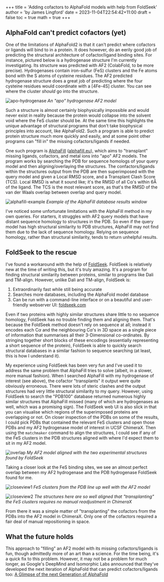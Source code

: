 +++
title = 'Adding cofactors to AlphaFold models with help from FoldSeek'
author = 'by James Lingford'
date = 2023-11-04T22:54:42+11:00
draft = false
toc = true
math = true
+++

## AlphaFold can't predict cofactors (yet)

One of the limitations of AlphaFold2 is that it can't predict where cofactors or ligands will bind to in a protein.
It does however, do an eerily good job of predicting the structural architecture of cofactor/ligand binding sites.
For instance, pictured below is a hydrogenase structure I'm currently investigating.
Its structure was predicted with AF2 (ColabFold, to be more precise).
Hydrogenases contain iron-sulfur (FeS) clusters and the Fe atoms bond with the S atoms of cysteine residues.
The AF2 predicted hydrogenase structure does a great job of predicting where the four cysteine residues would coordinate with
a [4Fe-4S] cluster.
You can see where the cluster *should* go into the structure.

![apo-hydrogenase](/images/foldseek/apo.png)
*An "apo" hydrogenase AF2 model*

Such a structure is almost certainly biophysically impossible and would never exist in reality because the protein would
collapse into the solvent void where the FeS cluster should be.
At the same time this highlights the unique advantage of structural programs that don't take biophysical
principles into account, like AlphaFold2.
Such a program is able to predict protein structure much more quickly and easily, and at some point other programs can
"fill in" the missing cofactors/ligands if needed.

One such program is [AlphaFill](https://www.nature.com/articles/s41592-022-01685-y) ([alphafill.eu](https://alphafill.eu/)),
which aims to "transplant" missing ligands, cofactors, and metal ions into "apo" AF2 models.
The program works by searching the PDB for sequence homologs of your query model and then aligning/overlaying the
structures.
The confactors/ligands within the structures output from the PDB are then superimposed with the query model and given a
Local RMSD score, and a Transplant Clash Score (TCS).
Local RMSD is what it sound like; it's the RMSD of all Cα's within 6Å of the ligand.
The TCS is the most relevant score, as that's the RMSD of the van der Waals overlap between overlap and query model.

![alphafill-example](/images/foldseek/alphafill.png)
*Example of the AlphaFill database results window*

I've noticed some unfortunate limitations with the AlphaFill method in my own queries.
For starters, it struggles with AF2 query models that have distant sequence homology to structures in the PDB.
So even if the query model has high structural similarity to PDB structures, AlphaFill may not find them due to the lack
of sequence homology.
Relying on sequence homology, rather than structural similarity, tends to return unhelpful results.

## FoldSeek to the rescue

I've found a workaround with the help of [FoldSeek](https://www.nature.com/articles/s41587-023-01773-0).
FoldSeek is relatively new at the time of writing this, but it's truly amazing.
It's a program for finding structural similarity between proteins, similar to programs like Dali and TM-align.
However, unlike Dali and TM-align, FoldSeek is:
1. Extraordinarily fast while still being accurate
2. Searches more databases, including the AlphaFold model database
3. Can be run with a command-line interface or on a beautiful and user-friendly webserver UI: [foldseek.com](https://search.foldseek.com/search)

Even if two proteins with highly similar structures share little to no sequence homology, FoldSeek has no trouble
finding them and aligning them.
That's because the FoldSeek method doesn't rely on sequence at all; instead it encodes each C$\alpha$ and the
neighbouring C$\alpha$'s in 3D space as a single piece of information that summarises all their 3-Dimensional
co-ordinates.
By stringing together short blocks of these encodings (essentially representing a short sequence of the protein),
FoldSeek is able to quickly search structural databases in a similar fashion to sequence searching (at least, this is
how I understand it).

My experience using FoldSeek has been very fun and I've used it to address the same problem that AlphaFill tries to
solve (albeit, in a slower, more manual fashion). 
When I searched AlphaFill with my hydrogenase of interest (see above), the cofactor "transplants" it output were quite obviously erroneous.
There were lots of steric clashes and the output structures had very little structural similarity to my query.
However, using FoldSeek to search the "PDB100" database returned numerous highly similar structures that AlphaFill
missed (many of which are hydrogenases as well, which was a promising sign).
The FoldSeek web UI is also slick in that you can visualise which regions of the superimposed proteins are overlapping
or not.
On closer inspection of the PDBs on some of the results, I could pick PDBs that contained the relevant FeS clusters and
open those PDBs and my AF2 hydrogenase model of interest in UCSF ChimeraX.
Then using the `matchmaker` command to align the structures, I could see if any of the FeS clusters in the PDB
structures aligned with where I'd expect them to sit in my AF2 model.

![overlap](/images/foldseek/fullview.png)
*My AF2 model aligned with the two experimental structures found by FoldSeek*

Taking a closer look at the FeS binding sites, we see an almost perfect overlap between my AF2 hydrogenase and the PDB
hydrogenase FoldSeek found for me.

![closeview1](/images/foldseek/closeview1.png)
*FeS clusters from the PDB line up well with the AF2 model*

![closeview2](/images/foldseek/closeview2.png)
*The structures here are so well aligned that "transplanting" the FeS clusters requires no manual readjustment in
ChimeraX*

From there it was a simple matter of "transplanting" the cofactors from the PDBs into the AF2 model in ChimeraX.
Only one of the cofactors required a fair deal of manual repositioning in space.

## What the future holds

This approach to "filling" an AF2 model with its missing cofactors/ligands is fun, though admittedly more of an art than
a science.
For the time being, it's a quick fix to this problem.
However, it may not be a problem for much longer, as Google's DeepMind and Isomorphic Labs announced that they've
developed the next iteration of AlphaFold that can predict cofactors/ligands too: [A Glimpse of the next Generation of AlphaFold](https://www.isomorphiclabs.com/articles/a-glimpse-of-the-next-generation-of-alphafold)


